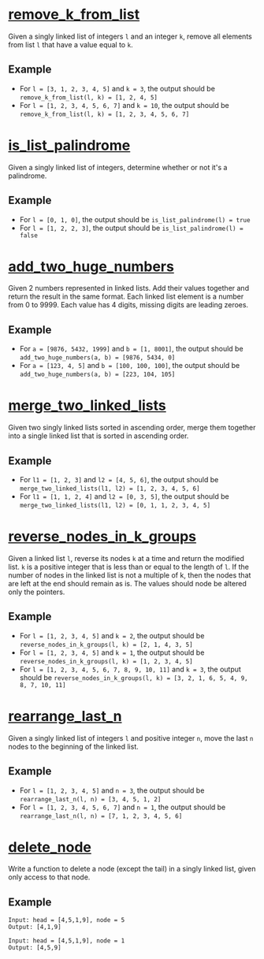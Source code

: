 # [remove_k_from_list](./remove_k_from_list.c)
Given a singly linked list of integers `l` and an integer `k`, remove all elements from list `l` that have a value equal to `k`.

## Example
* For `l = [3, 1, 2, 3, 4, 5]` and `k = 3`, the output should be `remove_k_from_list(l, k) = [1, 2, 4, 5]`
* For `l = [1, 2, 3, 4, 5, 6, 7]` and `k = 10`, the output should be `remove_k_from_list(l, k) = [1, 2, 3, 4, 5, 6, 7]`

# [is_list_palindrome](./is_list_palindrome.c)
Given a singly linked list of integers, determine whether or not it's a palindrome.

## Example
* For `l = [0, 1, 0]`, the output should be `is_list_palindrome(l) = true`
* For `l = [1, 2, 2, 3]`, the output should be `is_list_palindrome(l) = false`

# [add_two_huge_numbers](./add_two_huge_numbers.c)
Given 2 numbers represented in linked lists. Add their values together and return the result in the same format. Each linked list element is a number from 0 to 9999. Each value has 4 digits, missing digits are leading zeroes.

## Example
* For `a = [9876, 5432, 1999]` and `b = [1, 8001]`, the output should be `add_two_huge_numbers(a, b) = [9876, 5434, 0]`
* For `a = [123, 4, 5]` and `b = [100, 100, 100]`, the output should be `add_two_huge_numbers(a, b) = [223, 104, 105]`

# [merge_two_linked_lists](./merge_two_linked_lists.c)
Given two singly linked lists sorted in ascending order, merge them together into a single linked list that is sorted in ascending order.

## Example
* For `l1 = [1, 2, 3]` and `l2 = [4, 5, 6]`, the output should be `merge_two_linked_lists(l1, l2) = [1, 2, 3, 4, 5, 6]`
* For `l1 = [1, 1, 2, 4]` and `l2 = [0, 3, 5]`, the output should be `merge_two_linked_lists(l1, l2) = [0, 1, 1, 2, 3, 4, 5]`

# [reverse_nodes_in_k_groups](./reverse_nodes_in_k_groups.c)
Given a linked list `l`, reverse its nodes `k` at a time and return the modified list. `k` is a positive integer that is less than or equal to the length of `l`. If the number of nodes in the linked list is not a multiple of k, then the nodes that are left at the end should remain as is. The values should node be altered only the pointers.

## Example
* For `l = [1, 2, 3, 4, 5]` and `k = 2`, the output should be `reverse_nodes_in_k_groups(l, k) = [2, 1, 4, 3, 5]`
* For `l = [1, 2, 3, 4, 5]` and `k = 1`, the output should be `reverse_nodes_in_k_groups(l, k) = [1, 2, 3, 4, 5]`
* For `l = [1, 2, 3, 4, 5, 6, 7, 8, 9, 10, 11]` and `k = 3`, the output should be `reverse_nodes_in_k_groups(l, k) = [3, 2, 1, 6, 5, 4, 9, 8, 7, 10, 11]`

# [rearrange_last_n](./rearrange_last_n.c)
Given a singly linked list of integers `l` and positive integer `n`, move the last `n` nodes to the beginning of the linked list.

## Example
* For `l = [1, 2, 3, 4, 5]` and `n = 3`, the output should be `rearrange_last_n(l, n) = [3, 4, 5, 1, 2]`
* For `l = [1, 2, 3, 4, 5, 6, 7]` and `n = 1`, the output should be `rearrange_last_n(l, n) = [7, 1, 2, 3, 4, 5, 6]`

# [delete_node](./delete_node.c)
Write a function to delete a node (except the tail) in a singly linked list, given only access to that node.

## Example
```
Input: head = [4,5,1,9], node = 5
Output: [4,1,9]

Input: head = [4,5,1,9], node = 1
Output: [4,5,9]
```
